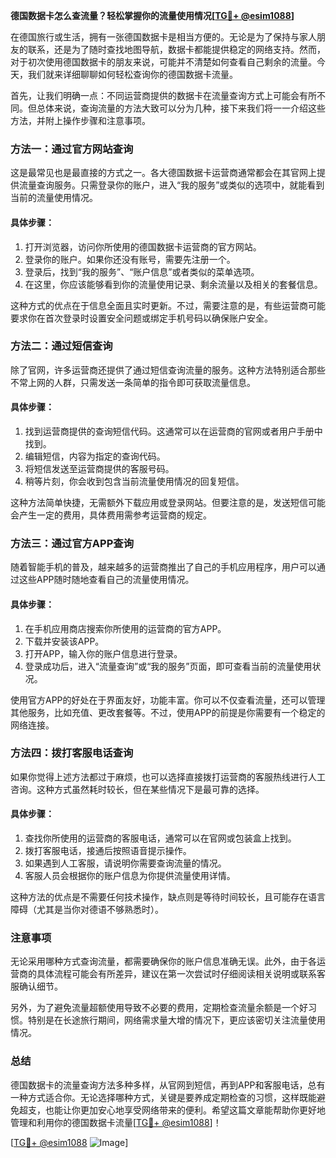 **德国数据卡怎么查流量？轻松掌握你的流量使用情况[[TG💪+ @esim1088](https://t.me/s/esim1088)]**

在德国旅行或生活，拥有一张德国数据卡是相当方便的。无论是为了保持与家人朋友的联系，还是为了随时查找地图导航，数据卡都能提供稳定的网络支持。然而，对于初次使用德国数据卡的朋友来说，可能并不清楚如何查看自己剩余的流量。今天，我们就来详细聊聊如何轻松查询你的德国数据卡流量。

首先，让我们明确一点：不同运营商提供的数据卡在流量查询方式上可能会有所不同。但总体来说，查询流量的方法大致可以分为几种，接下来我们将一一介绍这些方法，并附上操作步骤和注意事项。

### 方法一：通过官方网站查询

这是最常见也是最直接的方式之一。各大德国数据卡运营商通常都会在其官网上提供流量查询服务。只需登录你的账户，进入“我的服务”或类似的选项中，就能看到当前的流量使用情况。

#### 具体步骤：

1. 打开浏览器，访问你所使用的德国数据卡运营商的官方网站。
2. 登录你的账户。如果你还没有账号，需要先注册一个。
3. 登录后，找到“我的服务”、“账户信息”或者类似的菜单选项。
4. 在这里，你应该能够看到你的流量使用记录、剩余流量以及相关的套餐信息。

这种方式的优点在于信息全面且实时更新。不过，需要注意的是，有些运营商可能要求你在首次登录时设置安全问题或绑定手机号码以确保账户安全。

### 方法二：通过短信查询

除了官网，许多运营商还提供了通过短信查询流量的服务。这种方法特别适合那些不常上网的人群，只需发送一条简单的指令即可获取流量信息。

#### 具体步骤：

1. 找到运营商提供的查询短信代码。这通常可以在运营商的官网或者用户手册中找到。
2. 编辑短信，内容为指定的查询代码。
3. 将短信发送至运营商提供的客服号码。
4. 稍等片刻，你会收到包含当前流量使用情况的回复短信。

这种方法简单快捷，无需额外下载应用或登录网站。但要注意的是，发送短信可能会产生一定的费用，具体费用需参考运营商的规定。

### 方法三：通过官方APP查询

随着智能手机的普及，越来越多的运营商推出了自己的手机应用程序，用户可以通过这些APP随时随地查看自己的流量使用情况。

#### 具体步骤：

1. 在手机应用商店搜索你所使用的运营商的官方APP。
2. 下载并安装该APP。
3. 打开APP，输入你的账户信息进行登录。
4. 登录成功后，进入“流量查询”或“我的服务”页面，即可查看当前的流量使用状况。

使用官方APP的好处在于界面友好，功能丰富。你可以不仅查看流量，还可以管理其他服务，比如充值、更改套餐等。不过，使用APP的前提是你需要有一个稳定的网络连接。

### 方法四：拨打客服电话查询

如果你觉得上述方法都过于麻烦，也可以选择直接拨打运营商的客服热线进行人工咨询。这种方式虽然耗时较长，但在某些情况下是最可靠的选择。

#### 具体步骤：

1. 查找你所使用的运营商的客服电话，通常可以在官网或包装盒上找到。
2. 拨打客服电话，接通后按照语音提示操作。
3. 如果遇到人工客服，请说明你需要查询流量的情况。
4. 客服人员会根据你的账户信息为你提供流量使用详情。

这种方法的优点是不需要任何技术操作，缺点则是等待时间较长，且可能存在语言障碍（尤其是当你对德语不够熟悉时）。

### 注意事项

无论采用哪种方式查询流量，都需要确保你的账户信息准确无误。此外，由于各运营商的具体流程可能会有所差异，建议在第一次尝试时仔细阅读相关说明或联系客服确认细节。

另外，为了避免流量超额使用导致不必要的费用，定期检查流量余额是一个好习惯。特别是在长途旅行期间，网络需求量大增的情况下，更应该密切关注流量使用情况。

### 总结

德国数据卡的流量查询方法多种多样，从官网到短信，再到APP和客服电话，总有一种方式适合你。无论选择哪种方式，关键是要养成定期检查的习惯，这样既能避免超支，也能让你更加安心地享受网络带来的便利。希望这篇文章能帮助你更好地管理和利用你的德国数据卡流量[[TG💪+ @esim1088](https://t.me/s/esim1088)]！

[[TG💪+ @esim1088](https://t.me/s/esim1088) ![Image](https://i.postimg.cc/4NQfJmqS/Snipaste-2025-05-13-00-14-12.png)]